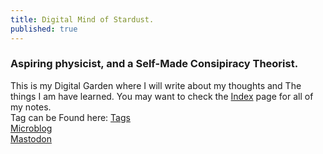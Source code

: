 ```yaml
---
title: Digital Mind of Stardust.
published: true
---
```


<h3>Aspiring physicist, and a Self-Made Consipiracy Theorist.</h3>

This is my Digital Garden where I will write about my thoughts and The things I am have learned. You may want to check the <a href="/archive.md">Index</a> page for all of my notes.<br>Tag can be Found here: <a href="https://garud.netlify.app/tags/"> Tags</a><br>
<a href="/microblog.md">Microblog</a><br>
<a rel="me" href="https://defcon.social/@zarathustra">Mastodon</a>

